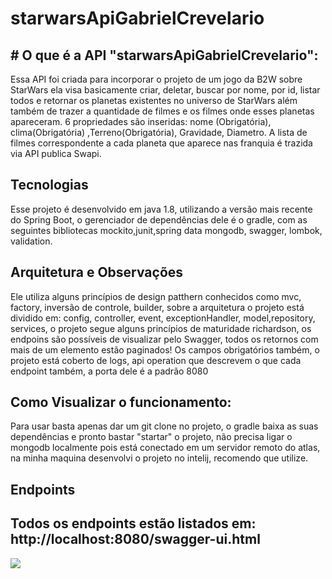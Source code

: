 # starwarsApiGabrielCrevelario
## # O que é a API **"starwarsApiGabrielCrevelario"**:
Essa API foi criada para incorporar o projeto de um jogo da B2W sobre StarWars ela visa basicamente criar, deletar, buscar por nome, por id, listar todos e retornar os planetas existentes no universo de StarWars além também de trazer a quantidade de filmes e os filmes onde esses planetas apareceram. 6 propriedades são inseridas: nome (Obrigatória), clima(Obrigatória) ,Terreno(Obrigatória), Gravidade, Diametro. A lista de filmes correspondente a cada planeta que aparece nas franquia é trazida via API publica Swapi.

## Tecnologias 
Esse projeto é desenvolvido em java 1.8, utilizando a versão mais recente do Spring Boot, o gerenciador de dependências dele é o gradle, com as seguintes bibliotecas mockito,junit,spring data mongodb, swagger, lombok, validation.

## Arquitetura e Observações
Ele utiliza alguns princípios de design patthern conhecidos como mvc, factory, inversão de controle, builder, sobre a arquitetura o projeto está dividido em: config, controller, event, exceptionHandler, model,repository, services, o projeto segue alguns princípios de maturidade richardson, os endpoins são possíveis de visualizar pelo Swagger, todos os retornos com mais de um elemento estão paginados! Os campos obrigatórios também, o projeto está coberto de logs, api operation que descrevem o que cada endpoint também, a porta dele é a padrão 8080

## Como Visualizar o funcionamento:
Para usar basta apenas dar um git clone no projeto, o gradle baixa as suas dependências e pronto bastar "startar" o projeto, não precisa ligar o mongodb localmente pois está conectado em um servidor remoto do atlas, na minha maquina desenvolvi o projeto no intelij, recomendo que utilize.

## Endpoints  
## Todos os endpoints estão listados em: http://localhost:8080/swagger-ui.html
![](https://i2.wp.com/www.nerdsite.com.br/wp-content/uploads/2020/01/darth.jpg?fit=711%2C400&ssl=1)

